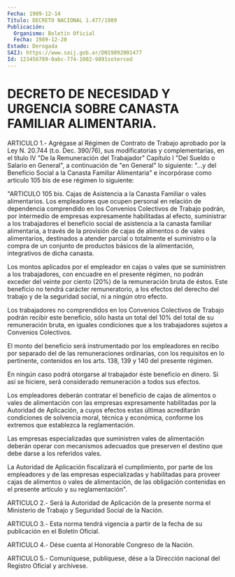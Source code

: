 ```yaml
---
Fecha: 1989-12-14
Título: DECRETO NACIONAL 1.477/1989
Publicación:
  Organismo: Boletín Oficial
  Fecha: 1989-12-20
Estado: Derogada
SAIJ: https://www.saij.gob.ar/DN19892001477
Id: 123456789-0abc-774-1002-9891soterced
---
```

# DECRETO DE NECESIDAD Y URGENCIA SOBRE CANASTA FAMILIAR ALIMENTARIA.

<a id="1"></a>
ARTICULO  1.-  Agrégase  al  Régimen  de  Contrato  de Trabajo aprobado por la Ley N. 20.744 (t.o. Dec. 390/76), sus modificatorias    y   complementarias,  en  el  título  IV  "De  la Remuneración del Trabajador"  Capítulo  I  "Del Sueldo o Salario en General", a continuación de "en General" lo  siguiente:  "...y  del Beneficio  Social  a la Canasta Familiar Alimentaria" e incorpórase como articulo 105 bis de ese régimen lo siguiente:

"ARTICULO 105 bis. Cajas  de  Asistencia  a  la  Canasta Familiar o vales  alimentarios.  Los  empleadores  que  ocupen  personal    en relación  de dependencia comprendido en los Convenios Colectivos de Trabajo podrán, por intermedio de empresas expresamente habilitadas  al efecto, suministrar a los trabajadores el beneficio social de asistencia  a  la  canasta familiar alimentaria, a través de  la provisión de cajas de alimentos  o  de  vales  alimentarios, destinados  a  atender  parcial  o  totalmente  el  suministro o la compra  de  un  conjunto  de  productos básicos de la alimentación, integrativos de dicha canasta.

Los montos aplicados por el empleador  en  cajas  o  vales  que  se suministren  a  los  trabajadores,  con  encuadre  en  el  presente régimen,  no  podrán  exceder  del  veinte  por  ciento (20%) de la remuneración  bruta  de  éstos.  Este beneficio no tendrá  carácter remuneratorio,  a  los efectos del derecho  del  trabajo  y  de  la seguridad social, ni a ningún otro efecto.

Los trabajadores no  comprendidos  en  los  Convenios Colectivos de Trabajo podrán recibir este beneficio, sólo hasta  un total del 10% del  total de su remuneración bruta, en iguales condiciones  que  a los trabajadores sujetos a Convenios Colectivos.

El monto  del  beneficio  será instrumentado por los empleadores en recibo por separado del de  las  remuneraciones ordinarias, con los requisitos en lo pertinente, contenidos  en  los  arts.  138, 139 y 140 del presente régimen.

En  ningún  caso  podrá  otorgarse al trabajador éste beneficio  en dinero. Si así se hiciere,  será  considerado  remuneración a todos sus efectos.

Los  empleadores  deberán  contratar  el  beneficio  de   cajas  de alimentos  o  vales  de  alimentación con las empresas expresamente habilitadas por la Autoridad  de  Aplicación, a cuyos efectos estas últimas  acreditarán  condiciones de  solvencia  moral,  técnica  y económica, conforme los  extremos que establezca la reglamentación.

Las empresas especializadas  que  suministren vales de alimentación deberán operar con mecanismos adecuados  que  preserven  el destino que debe darse a los referidos vales.

La  Autoridad de Aplicación fiscalizará el cumplimiento, por  parte de los  empleadores  y de las empresas especializadas y habilitadas para proveer cajas de  alimentos  o  vales  de alimentación, de las obligación contenidas en el presente artículo y su reglamentación".

<a id="2"></a>
ARTICULO  2.-  Será  la Autoridad de Aplicación de la presente norma el Ministerio de Trabajo  y  Seguridad  Social  de la Nación.

<a id="3"></a>
ARTICULO 3.- Esta norma tendrá vigencia a partir de la fecha de su publicación en el Boletín Oficial.

<a id="4"></a>
ARTICULO  4.-  Dése cuenta al Honorable Congreso de la Nación.

<a id="5"></a>
ARTICULO  5.-  Comuníquese,  publíquese,  dése  a la Dirección nacional del Registro Oficial y archívese.